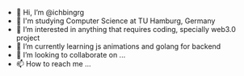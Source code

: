 - 👋 Hi, I’m @ichbingrg
- 🏫 I'm studying Computer Science at TU Hamburg, Germany
- 👀 I’m interested in anything that requires coding, specially web3.0 project
- 🌱 I’m currently learning js animations and golang for backend 
- 💞️ I’m looking to collaborate on ...
- 📫 How to reach me ...

<!---
ichbingrg/ichbingrg is a ✨ special ✨ repository because its `README.md` (this file) appears on your GitHub profile.
You can click the Preview link to take a look at your changes.
--->
